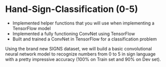 # Hand-Sign-Classification (0-5)
- Implemented helper functions that you will use when implementing a TensorFlow model
- Implemented a fully functioning ConvNet using TensorFlow
- Built and trained a ConvNet in TensorFlow for a classification problem

Using the brand new SIGNS dataset, we will build a basic convolutional neural network model to recognize numbers from 0 to 5 in sign language with a pretty impressive accuracy (100% on Train set and 90% on Dev set).
